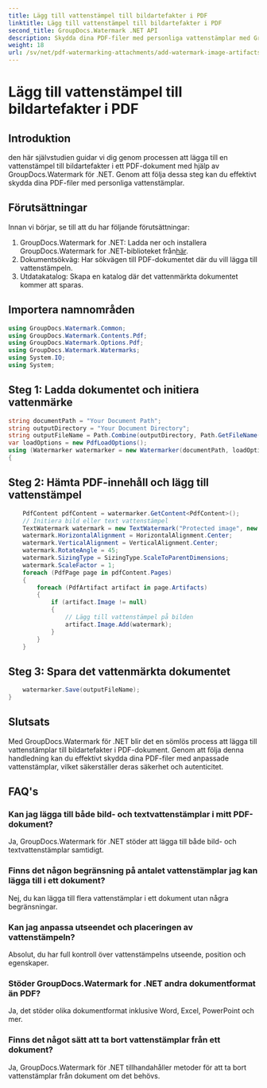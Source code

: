 ```yaml
---
title: Lägg till vattenstämpel till bildartefakter i PDF
linktitle: Lägg till vattenstämpel till bildartefakter i PDF
second_title: GroupDocs.Watermark .NET API
description: Skydda dina PDF-filer med personliga vattenstämplar med GroupDocs.Watermark för .NET. Lägg enkelt till text- eller bildvattenstämplar till bildartefakter i PDF-dokument.
weight: 18
url: /sv/net/pdf-watermarking-attachments/add-watermark-image-artifacts-pdf/
---
```


# Lägg till vattenstämpel till bildartefakter i PDF

## Introduktion
den här självstudien guidar vi dig genom processen att lägga till en vattenstämpel till bildartefakter i ett PDF-dokument med hjälp av GroupDocs.Watermark för .NET. Genom att följa dessa steg kan du effektivt skydda dina PDF-filer med personliga vattenstämplar.
## Förutsättningar
Innan vi börjar, se till att du har följande förutsättningar:
1.  GroupDocs.Watermark for .NET: Ladda ner och installera GroupDocs.Watermark for .NET-biblioteket från[här](https://releases.groupdocs.com/Watermark/net/).
2. Dokumentsökväg: Har sökvägen till PDF-dokumentet där du vill lägga till vattenstämpeln.
3. Utdatakatalog: Skapa en katalog där det vattenmärkta dokumentet kommer att sparas.

## Importera namnområden
```csharp
using GroupDocs.Watermark.Common;
using GroupDocs.Watermark.Contents.Pdf;
using GroupDocs.Watermark.Options.Pdf;
using GroupDocs.Watermark.Watermarks;
using System.IO;
using System;
```
## Steg 1: Ladda dokumentet och initiera vattenmärke
```csharp
string documentPath = "Your Document Path";
string outputDirectory = "Your Document Directory";
string outputFileName = Path.Combine(outputDirectory, Path.GetFileName(documentPath));
var loadOptions = new PdfLoadOptions();
using (Watermarker watermarker = new Watermarker(documentPath, loadOptions))
{
```
## Steg 2: Hämta PDF-innehåll och lägg till vattenstämpel
```csharp
	PdfContent pdfContent = watermarker.GetContent<PdfContent>();
	// Initiera bild eller text vattenstämpel
	TextWatermark watermark = new TextWatermark("Protected image", new Font("Arial", 8));
	watermark.HorizontalAlignment = HorizontalAlignment.Center;
	watermark.VerticalAlignment = VerticalAlignment.Center;
	watermark.RotateAngle = 45;
	watermark.SizingType = SizingType.ScaleToParentDimensions;
	watermark.ScaleFactor = 1;
	foreach (PdfPage page in pdfContent.Pages)
	{
		foreach (PdfArtifact artifact in page.Artifacts)
		{
			if (artifact.Image != null)
			{
				// Lägg till vattenstämpel på bilden
				artifact.Image.Add(watermark);
			}
		}
	}
```
## Steg 3: Spara det vattenmärkta dokumentet
```csharp
	watermarker.Save(outputFileName);
}
```

## Slutsats
Med GroupDocs.Watermark för .NET blir det en sömlös process att lägga till vattenstämplar till bildartefakter i PDF-dokument. Genom att följa denna handledning kan du effektivt skydda dina PDF-filer med anpassade vattenstämplar, vilket säkerställer deras säkerhet och autenticitet.
## FAQ's
### Kan jag lägga till både bild- och textvattenstämplar i mitt PDF-dokument?
Ja, GroupDocs.Watermark för .NET stöder att lägga till både bild- och textvattenstämplar samtidigt.
### Finns det någon begränsning på antalet vattenstämplar jag kan lägga till i ett dokument?
Nej, du kan lägga till flera vattenstämplar i ett dokument utan några begränsningar.
### Kan jag anpassa utseendet och placeringen av vattenstämpeln?
Absolut, du har full kontroll över vattenstämpelns utseende, position och egenskaper.
### Stöder GroupDocs.Watermark for .NET andra dokumentformat än PDF?
Ja, det stöder olika dokumentformat inklusive Word, Excel, PowerPoint och mer.
### Finns det något sätt att ta bort vattenstämplar från ett dokument?
Ja, GroupDocs.Watermark för .NET tillhandahåller metoder för att ta bort vattenstämplar från dokument om det behövs.